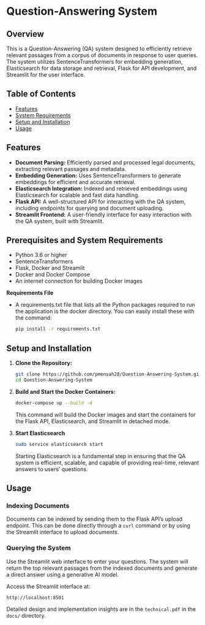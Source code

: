 # Question-Answering System

## Overview

This is a Question-Answering (QA) system designed to efficiently retrieve relevant passages from a corpus of documents in response to user queries. The system utilizes SentenceTransformers for embedding generation, Elasticsearch for data storage and retrieval, Flask for API development, and Streamlit for the user interface.

## Table of Contents

- [Features](#features)
- [System Requirements](#system-requirements)
- [Setup and Installation](#setup-and-instal) 
- [Usage](#usage)

## Features

- **Document Parsing:** Efficiently parsed and processed legal documents, extracting relevant passages and metadata.
- **Embedding Generation:** Uses SentenceTransformers to generate embeddings for efficient and accurate retrieval.
- **Elasticsearch Integration:** Indexed and retrieved embeddings using Elasticsearch for scalable and fast data handling.
- **Flask API:** A well-structured API for interacting with the QA system, including endpoints for querying and document uploading.
- **Streamlit Frontend:** A user-friendly interface for easy interaction with the QA system, built with Streamlit.

## Prerequisites and System Requirements

- Python 3.6 or higher
- SentenceTransformers
- Flask, Docker and Streamlit
- Docker and Docker Compose
- An internet connection for building Docker images

**Requirements File**
- A requirements.txt file that lists all the Python packages required to run the application is the docker directory. You can easily install these with the command:
    ```bash
    pip install -r requirements.txt
    ```
## Setup and Installation

1. **Clone the Repository:**

    ```bash
    git clone https://github.com/pmensah28/Question-Answering-System.git
    cd Question-Answering-System
    ```

2. **Build and Start the Docker Containers:**

    ```bash
    docker-compose up --build -d
    ```
    This command will build the Docker images and start the containers for the Flask API, Elasticsearch, and Streamlit in detached mode.
3. **Start Elasticsearch**
    ````bash
    sudo service elasticsearch start
   ````
   Starting Elasticsearch is a fundamental step in ensuring that the QA system is efficient, scalable, and capable of providing real-time, relevant answers to users’ questions.

## Usage

### Indexing Documents

Documents can be indexed by sending them to the Flask API’s upload endpoint. This can be done directly through a `curl` command or by using the Streamlit interface to upload documents.

### Querying the System

Use the Streamlit web interface to enter your questions. The system will return the top relevant passages from the indexed documents and generate a direct answer using a generative AI model.

Access the Streamlit interface at:

```bash
http://localhost:8501
````
Detailed design and implementation insights are in the `technical.pdf` in the `docs/` directory.
